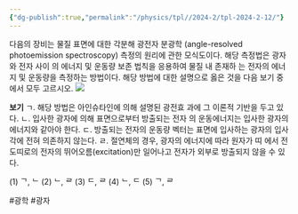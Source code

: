 ```yaml
---
{"dg-publish":true,"permalink":"/physics/tpl//2024-2/tpl-2024-2-12/"}
---
```



다음의 장비는 물질 표면에 대한 각분해 광전자 분광학 (angle-resolved photoemission spectroscopy) 측정의 원리에 관한 모식도이다. 해당 측정법은 광자와 전자 사이 의 에너지 및 운동량 보존 법칙을 응용하여 물질 내 존재하 는 전자의 에너지 및 운동량을 측정하는 방법이다. 해당 방법에 대한 설명으로 옳은 것을 다음 보기 중에서 모두 고르시오.
![](https://cdn.mathpix.com/cropped/2025_05_26_b6c88c9db9e5797c4395g-6.jpg?height=494&width=760&top_left_y=746&top_left_x=1438)

**보기**
ㄱ. 해당 방법은 아인슈타인에 의해 설명된 광전효 과에 그 이론적 기반을 두고 있다.
ㄴ. 입사한 광자에 의해 표면으로부터 방출되는 전자 의 운동에너지는 입사한 광자의 에너지와 같아야 한다.
ㄷ. 방출되는 전자의 운동량 벡터는 표면에 입사하는 광자의 입사각에 전혀 의존하지 않는다.
ㄹ. 절연체의 경우, 광자의 에너지에 따라 원자가 띠 에서 전도띠로의 전자의 뛰어오름(excitation)만 일어나고 전자가 외부로 방출되지 않을 수 있다.

(1) ᄀ, ᄂ
(2) ᄂ, ᄅ
(3) ᄃ, ᄅ
(4) ᄂ, ᄃ
(5) ᄀ, ᄅ

#광학 #광자 